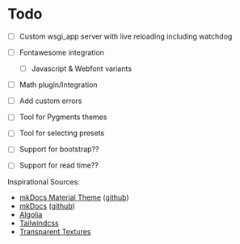 # Todo

- [ ] Custom wsgi_app server with live reloading including watchdog
- [ ] Fontawesome integration
  - [ ] Javascript & Webfont variants
- [ ] Math plugin/Integration
- [ ] Add custom errors
- [ ] Tool for Pygments themes
- [ ] Tool for selecting presets
- [ ] Support for bootstrap??
- [ ] Support for read time??


Inspirational Sources:
- [mkDocs Material Theme](https://squidfunk.github.io/mkdocs-material/) ([github](https://github.com/squidfunk/mkdocs-material))
- [mkDocs](https://www.mkdocs.org/) ([github](https://github.com/mkdocs/mkdocs))
- [Algolia](https://www.algolia.com/)
- [Tailwindcss](https://tailwindcss.com/)
- [Transparent Textures](https://www.transparenttextures.com/)